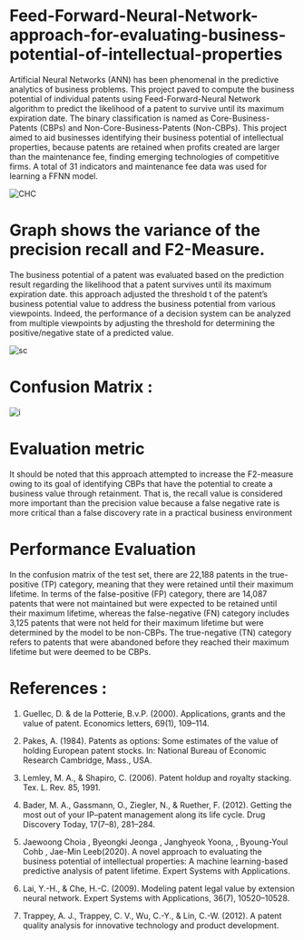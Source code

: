 # Feed-Forward-Neural-Network-approach-for-evaluating-business-potential-of-intellectual-properties

Artificial Neural Networks (ANN) has been phenomenal in the predictive analytics of business problems. This project paved to compute the business potential of individual patents using Feed-Forward-Neural Network algorithm to predict the likelihood of a patent to survive until its maximum expiration date. The binary classification is named as Core-Business-Patents (CBPs) and Non-Core-Business-Patents (Non-CBPs). This project aimed to aid businesses identifying their business potential of intellectual properties, because patents are retained when profits created are larger than the maintenance fee, finding emerging technologies of competitive firms. A total of 31 indicators and maintenance fee data was used for learning a FFNN model. 

![CHC](https://github.com/alsatwar/Feed-Forward-Neural-Network-approach-for-evaluating-business-potential-of-intellectual-properties/blob/master/Images/Untitled-1.png)

 # Graph shows the variance of the precision recall and F2-Measure.

The business potential of a patent was evaluated based on the prediction result regarding the likelihood that a patent survives until its maximum expiration date. this approach adjusted the threshold t of the patent’s business potential value to address the business potential from various viewpoints. Indeed, the performance of a decision system can be analyzed from multiple viewpoints by adjusting the threshold for determining the positive/negative state of a predicted value.

![sc](https://github.com/alsatwar/Feed-Forward-Neural-Network-approach-for-evaluating-business-potential-of-intellectual-properties/blob/master/Images/download%20(1).png)

# Confusion Matrix :
![i](https://github.com/alsatwar/Feed-Forward-Neural-Network-approach-for-evaluating-business-potential-of-intellectual-properties/blob/master/Images/0.7.png)

# Evaluation metric

It should be noted that this approach attempted to increase the F2-measure owing to its goal of identifying CBPs that have the potential to create a business value through retainment. That is, the recall value is considered more important than the precision value because a false negative rate is more critical than a false discovery rate in a practical business environment

# Performance Evaluation

In the confusion matrix of the test set, there are 22,188 patents in the true-positive (TP) category, meaning that they were retained until their maximum lifetime. In terms of the false-positive (FP) category, there are 14,087 patents that were not maintained but were expected to be retained until their maximum lifetime, whereas the false-negative (FN) category includes 3,125 patents that were not held for their maximum lifetime but were determined by the model to be non-CBPs. The true-negative (TN) category refers to patents that were abandoned before they reached their maximum lifetime but were deemed to be CBPs.
 
# References :
1.	Guellec, D. & de la Potterie, B.v.P. (2000). Applications, grants and the value of patent. Economics letters, 69(1), 109–114.

2.	Pakes, A. (1984). Patents as options: Some estimates of the value of holding European patent stocks. In: National Bureau of Economic Research Cambridge, Mass., USA.

3.	Lemley, M. A., & Shapiro, C. (2006). Patent holdup and royalty stacking. Tex. L. Rev. 85, 1991.

4.	Bader, M. A., Gassmann, O., Ziegler, N., & Ruether, F. (2012). Getting the most out of your IP–patent management along its life cycle. Drug Discovery Today, 17(7–8), 281–284.

5.	Jaewoong Choia , Byeongki Jeonga , Janghyeok Yoona, , Byoung-Youl Cohb , Jae-Min Leeb(2020). A novel approach to evaluating the business potential of intellectual properties: A machine learning-based predictive analysis of patent lifetime. Expert Systems with Applications.

6.	Lai, Y.-H., & Che, H.-C. (2009). Modeling patent legal value by extension neural network. Expert Systems with Applications, 36(7), 10520–10528.

7.	Trappey, A. J., Trappey, C. V., Wu, C.-Y., & Lin, C.-W. (2012). A patent quality analysis for innovative technology and product development. 
